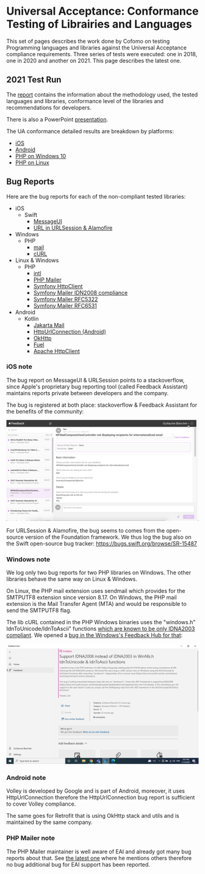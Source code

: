 # Universal Acceptance: Conformance Testing of Librairies and Languages

This set of pages describes the work done by Cofomo on testing Programming languages and libraries against the Universal Acceptance compliance requirements. 
Three series of tests were executed: one in 2018, one in 2020 and another on 2021. 
This page describes the latest one.

## 2021 Test Run

The [report](./UA-language-testing-20210920.docx) contains the information about the methodology used, the tested languages and libraries, conformance level of the libraries and recommendations for developers.

There is also a PowerPoint [presentation](./UA-language-testing-20210920.pptx).

The UA conformance detailed results are breakdown by platforms:

 - [iOS](./ios-test-results.html)
 - [Android](./android-test-results.html)
 - [PHP on Windows 10](./windows-test-results.html)
 - [PHP on Linux](./php-linux-test-results.html)

## Bug Reports

Here are the bug reports for each of the non-compliant tested libraries:

- iOS
  - Swift
    - [MessageUI](https://stackoverflow.com/questions/69213585/mfmailcomposeviewcontroller-not-displaying-recipients-for-internationalized-emai)
    - [URL in URLSession & Alamofire](https://stackoverflow.com/questions/69945768/swift-url-returns-nil-when-the-url-contains-an-internationalized-domain-name-id)
- Windows
  - PHP
    - [mail](https://bugs.php.net/bug.php?id=81615)
    - [cURL](https://bugs.php.net/bug.php?id=81616)
- Linux & Windows
  - PHP
    - [intl](https://bugs.php.net/bug.php?id=81628)
    - [PHP Mailer](https://github.com/PHPMailer/PHPMailer/issues/2563)
    - [Symfony HttpClient](https://github.com/symfony/symfony/issues/44091)
    - [Symfony Mailer IDN2008 compliance](https://github.com/symfony/symfony/issues/44092)
    - [Symfony Mailer RFC5322](https://github.com/symfony/symfony/issues/44094)
    - [Symfony Mailer RFC6531](https://github.com/symfony/symfony/issues/44136)
- Android
  - Kotlin
    - [Jakarta Mail](https://github.com/eclipse-ee4j/mail/issues/589)
    - [HttpUrlConnection (Android)](https://issuetracker.google.com/issues/206015971)
    - [OkHttp](https://github.com/square/okhttp/issues/6910)
    - [Fuel](https://github.com/kittinunf/fuel/issues/819)
    - [Apache HttpClient](https://issues.apache.org/jira/browse/HTTPCLIENT-2185)

### iOS note

The bug report on MessageUI & URLSession points to a stackoverflow, since Apple's proprietary bug reporting tool (called Feedback Assistant) maintains reports private
between developers and the company. 

The bug is registered at both place: stackoverflow & Feedback Assistant for the benefits of the community:

![Feedback Assistant's screenshot](messageui_bug_report.png)

For URLSession & Alamofire, the bug seems to comes from the open-source version of the Foundation framework. 
We thus log the bug also on the Swift open-source bug tracker: https://bugs.swift.org/browse/SR-15487


### Windows note

We log only two bug reports for two PHP libraries on Windows. The other libraries behave the same way on Linux & Windows. 

On Linux, the PHP mail extension uses sendmail which provides for the SMTPUTF8 extension since version 8.17. On Windows, the PHP mail extension is the Mail Transfer Agent (MTA) and would be responsible to send the SMTPUTF8 flag. 

The lib cURL contained in the PHP Windows binaries uses the "windows.h" IdnToUnicode/IdnToAscii" functions [which are known to be only IDNA2003 compliant](https://docs.microsoft.com/en-us/windows/win32/api/winnls/nf-winnls-idntounicode). We opened a [bug in the Windows's Feedback Hub for that](https://aka.ms/AAeuxwu):

![Feedback Hub's screenshot](windows-report.png)

### Android note

Volley is developed by Google and is part of Android, moreover, it uses HttpUrlConnection therefore the HttpUrlConnection
bug report is sufficient to cover Volley compliance.

The same goes for Retrofit that is using OkHttp stack and utils and is maintained by the same company.

### PHP Mailer note

The PHP Mailer maintainer is well aware of EAI and already got many bug reports about that. See [the latest one](https://github.com/PHPMailer/PHPMailer/issues/1440) where he mentions others therefore no bug additional bug for EAI support has been reported.
